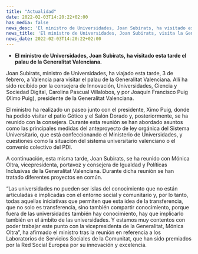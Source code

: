 ```yaml
---
title: "Actualidad"
date: 2022-02-03T14:20:22+02:00
has_media: false
news_desc: 'El ministro de Universidades, Joan Subirats, ha visitado esta tarde el palau de la Generalitat Valenciana.'
news_title: 'El ministro de Universidades, Joan Subirats, visita la Generalitat Valenciana'
news_date: 2022-02-03T14:20:22+02:00
---
```

<ul>
<li><b>El ministro de Universidades, Joan Subirats, ha visitado esta tarde el palau de la Generalitat Valenciana.</b></li>
</ul>
<p>Joan Subirats, ministro de Universidades, ha viajado esta tarde, 3 de febrero, a Valencia para visitar el palau de la Generalitat Valenciana. Allí ha sido recibido por la consejera de Innovación, Universidades, Ciencia y Sociedad Digital, Carolina Pascual Villalobos, y por Joaquín Francisco Puig (Ximo Puig), presidente de la Generalitat Valenciana.</p>
<p>El ministro ha realizado un paseo junto con el presidente, Ximo Puig, donde ha podido visitar el patio Gótico y el Salón Dorado y, posteriormente, se ha reunido con la consejera. Durante esta reunión se han abordado asuntos como las principales medidas del anteproyecto de ley orgánica del Sistema Universitario, que está confeccionando el Ministerio de Universidades, y cuestiones como la situación del sistema universitario valenciano o el convenio colectivo del PDI.</p>
<p>A continuación, esta misma tarde, Joan Subirats, se ha reunido con Mónica Oltra, vicepresidenta, portavoz y consejera de Igualdad y Políticas Inclusivas de la Generalitat Valenciana. Durante dicha reunión se han tratado diferentes proyectos en común.</p>
<p>“Las universidades no pueden ser islas del conocimiento que no están articuladas e implicadas con el entorno social y comunitario y, por lo tanto, todas aquellas iniciativas que permiten que esta idea de la transferencia, que no solo es transferencia, sino también compartir conocimiento, porque fuera de las universidades también hay conocimiento, hay que implicarlo también en el ámbito de las universidades. Y estamos muy contentos con poder trabajar este punto con la vicepresidenta de la Generalitat, Mónica Oltra”, ha afirmado el ministro tras la reunión en referencia a los Laboratorios de Servicios Sociales de la Comunitat, que han sido premiados por la Red Social Europea por su innovación y excelencia.</p>